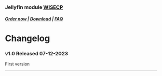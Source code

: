 ### Jellyfin module **[WISECP](https://puqcloud.com/link.php?id=78)** 

##### [Order now](https://puqcloud.com/index.php?rp=/store/wisecp-module-jellyfin) | [Download](https://download.puqcloud.com/WISECP/Product/PUQ_WISECP-Jellyfin/) | [FAQ](https://faq.puqcloud.com/)

# Changelog

### v1.0 Released 07-12-2023

First version

- - - - - 
